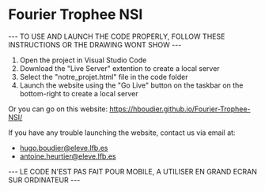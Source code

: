 # Fourier Trophee NSI

--- TO USE AND LAUNCH THE CODE PROPERLY, FOLLOW THESE INSTRUCTIONS OR THE DRAWING WONT SHOW ---

1. Open the project in Visual Studio Code
2. Download the "Live Server" extention to create a local server
3. Select the "notre_projet.html" file in the code folder
4. Launch the website using the "Go Live" button on the taskbar on the bottom-right to create a local server

Or you can go on this website: https://hboudier.github.io/Fourier-Trophee-NSI/

If you have any trouble launching the website, contact us via email at: 
- hugo.boudier@eleve.lfb.es
- antoine.heurtier@eleve.lfb.es


--- LE CODE N'EST PAS FAIT POUR MOBILE, A UTILISER EN GRAND ECRAN SUR ORDINATEUR ---


